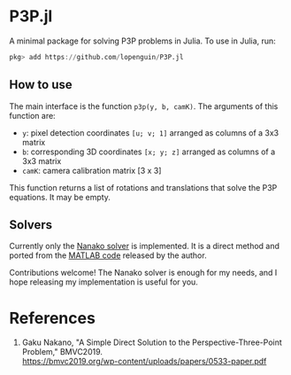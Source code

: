 # P3P.jl

A minimal package for solving P3P problems in Julia. To use in Julia, run:

```Julia
pkg> add https://github.com/lopenguin/P3P.jl
```

## How to use
The main interface is the function `p3p(y, b, camK)`. The arguments of this function are:
- `y`: pixel detection coordinates `[u; v; 1]` arranged as columns of a 3x3 matrix
- `b`: corresponding 3D coordinates `[x; y; z]` arranged as columns of a 3x3 matrix
- `camK`: camera calibration matrix [3 x 3]

This function returns a list of rotations and translations that solve the P3P equations. It may be empty.

## Solvers
Currently only the [Nanako solver](https://github.com/g9nkn/p3p_problem/tree/main) is implemented. It is a direct method and ported from the [MATLAB code](https://github.com/g9nkn/p3p_problem/blob/main/p3p_nakano_bmvc2019.m) released by the author.

Contributions welcome! The Nanako solver is enough for my needs, and I hope releasing my implementation is useful for you.

# References
1. Gaku Nakano, "A Simple Direct Solution to the Perspective-Three-Point Problem," BMVC2019.  
<https://bmvc2019.org/wp-content/uploads/papers/0533-paper.pdf>
